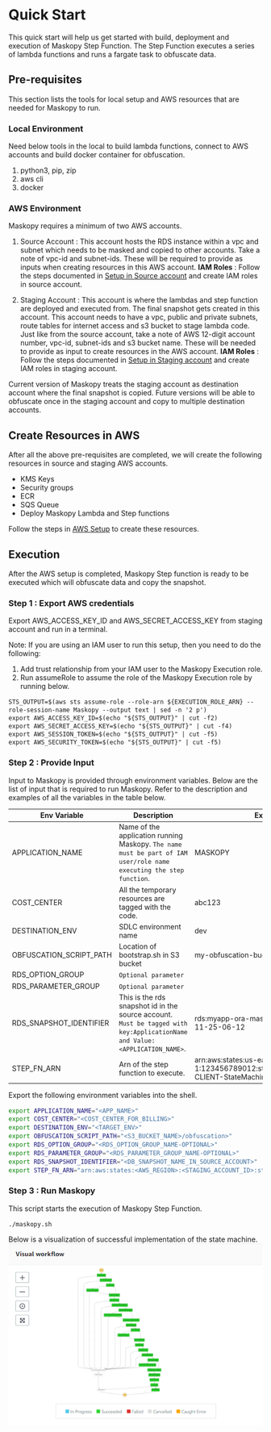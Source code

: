 # Quick Start

This quick start will help us get started with build, deployment and execution of Maskopy Step Function. 
The Step Function executes a series of lambda functions and runs a fargate task to obfuscate data.

## Pre-requisites
This section lists the tools for local setup and AWS resources that are needed for Maskopy to run.
### Local Environment
Need below tools in the local to build lambda functions, connect to AWS accounts and build  docker container for obfuscation.

1. python3, pip, zip
2. aws cli
3. docker
### AWS Environment
Maskopy requires a minimum of two AWS accounts.

1. Source Account : This account hosts the RDS instance within a vpc and subnet which needs to be masked and copied to other accounts. 
Take a note of vpc-id and subnet-ids. These will be required to provide as inputs when creating resources in this AWS account.
**IAM Roles** : Follow the steps documented in [Setup in Source account](iam-roles.md#source-account) and create IAM roles in source account.

  
2. Staging Account : This account is where the lambdas and step function are deployed and executed from. 
The final snapshot gets created in this account. This account needs to have a vpc, public and private subnets, route tables for internet access and s3 bucket to stage lambda code. 
Just like from the source account, take a note of AWS 12-digit account number, vpc-id, subnet-ids and s3 bucket name. These will be needed to provide as input to create resources in the AWS account.
**IAM Roles** : Follow the steps documented in [Setup in Staging account](iam-roles.md#staging-account) and create IAM roles in staging account.

Current version of Maskopy treats the staging account as destination account where the final snapshot is copied.
Future versions will be able to obfuscate once in the staging account and copy to multiple destination accounts.  

## Create Resources in AWS

After all the above pre-requisites are completed, we will create the following resources in source and staging AWS accounts.

- KMS Keys
- Security groups
- ECR
- SQS Queue
- Deploy Maskopy Lambda and Step functions

Follow the steps in [AWS Setup](aws-setup.md) to create these resources.


## Execution
After the AWS setup is completed, Maskopy Step function is ready to be executed which will obfuscate data and copy the snapshot.

### Step 1 : Export AWS credentials
Export AWS_ACCESS_KEY_ID and AWS_SECRET_ACCESS_KEY from staging account and run in a terminal.

Note:  If you are using an IAM user to run this setup, then you need to do the following:

1. Add trust relationship from your IAM user to the Maskopy Execution role.
2. Run assumeRole to assume the role of the Maskopy Execution role by running below.
```
STS_OUTPUT=$(aws sts assume-role --role-arn ${EXECUTION_ROLE_ARN} --role-session-name Maskopy --output text | sed -n '2 p')
export AWS_ACCESS_KEY_ID=$(echo "${STS_OUTPUT}" | cut -f2)
export AWS_SECRET_ACCESS_KEY=$(echo "${STS_OUTPUT}" | cut -f4)
export AWS_SESSION_TOKEN=$(echo "${STS_OUTPUT}" | cut -f5)
export AWS_SECURITY_TOKEN=$(echo "${STS_OUTPUT}" | cut -f5)
```

### Step 2 : Provide Input
Input to Maskopy is provided through environment variables. Below are the list of input that is required to run Maskopy. Refer to the description and examples of all the variables in the table below.


| Env Variable             | Description                                                                                                                                                                                    | Example                                                   |
|--------------------------|------------------------------------------------------------------------------------------------------------------------------------------------------------------------------------------------|-----------------------------------------------------------|
| APPLICATION_NAME         | Name of the application running Maskopy. `The name must be part of IAM user/role name executing the step function`.                                                                             | MASKOPY                                                   |
| COST_CENTER              | All the temporary resources are tagged with the code.                                                                                                                                          | abc123                                                    |
| DESTINATION_ENV          | SDLC environment name                                                                                                                                                                          | dev                                                       |
| OBFUSCATION_SCRIPT_PATH  | Location of bootstrap.sh in S3 bucket                                                                                                                                                          | my-obfuscation-bucket-name/obfuscation                    |
| RDS_OPTION_GROUP         | `Optional parameter`                                                                                                                                                                           |           |
| RDS_PARAMETER_GROUP      | `Optional parameter`                                                                                                                                                                           |           |
| RDS_SNAPSHOT_IDENTIFIER  | This is the rds snapshot id in the source account. `Must be tagged with key:ApplicationName and Value: <APPLICATION_NAME>`.                                                                    | rds:myapp-ora-maskopy-test-1-2019-11-25-06-12             |
| STEP_FN_ARN              | Arn of the step function to execute.                                                                                                                                                           | arn:aws:states:us-east-1:123456789012:stateMachine:MASKOPY-CLIENT-StateMachine              |


Export the following environment variables into the shell.
```sh
export APPLICATION_NAME="<APP_NAME>"
export COST_CENTER="<COST_CENTER_FOR_BILLING>"
export DESTINATION_ENV="<TARGET_ENV>"
export OBFUSCATION_SCRIPT_PATH="<S3_BUCKET_NAME>/obfuscation>"
export RDS_OPTION_GROUP="<RDS_OPTION_GROUP_NAME-OPTIONAL>"
export RDS_PARAMETER_GROUP="<RDS_PARAMETER_GROUP_NAME-OPTIONAL>"
export RDS_SNAPSHOT_IDENTIFIER="<DB_SNAPSHOT_NAME_IN_SOURCE_ACCOUNT>"
export STEP_FN_ARN="arn:aws:states:<AWS_REGION>:<STAGING_ACCOUNT_ID>:stateMachine:MASKOPY-CLIENT-StateMachine"
```

### Step 3 : Run Maskopy
This script starts the execution of Maskopy Step Function.

```
./maskopy.sh
```

Below is a visualization of successful implementation of the state machine.
[![Step Function Execution](images/StateMachine.png)](images/StateMachine.png)


